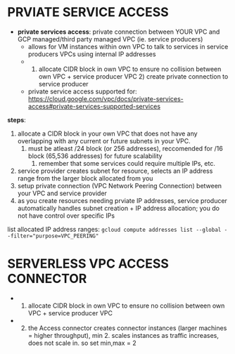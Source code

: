 # PRVIATE SERVICE ACCESS

- **private services access**: private connection between YOUR VPC and GCP managed/third party managed VPC (ie. service producers)
  - allows for VM instances within own VPC to talk to services in service producers VPCs using internal IP addresses
  - 1) allocate CIDR block in own VPC to ensure no collision between own VPC + service producer VPC 2) create private connection to service producer 
  - private service access supported for: https://cloud.google.com/vpc/docs/private-services-access#private-services-supported-services


**steps**: 
1) allocate a CIDR block in your own VPC that  does not have any overlapping with any current or future subnets in your VPC. 
   1) must be atleast /24 block (or 256 addresses), reccomended for /16 block (65,536 addresses) for future scalability 
      1) remember that some services could require multiple IPs, etc. 
2) service provider creates subnet for resource, selects an IP address range from the larger block allocated from you
3) setup private connection (VPC Network Peering Connection) between your VPC and service provider 
4) as you create resources needing prviate IP addresses, service producer automatically handles subnet creation + IP address allocation; you do not have control over specific IPs

list allocated IP address ranges: `gcloud compute addresses list --global --filter="purpose=VPC_PEERING"`



# SERVERLESS VPC ACCESS CONNECTOR 
- 1) allocate CIDR block in own VPC to ensure no collision between own VPC + service producer VPC 
- 2) the Access connector creates connector instances (larger machines = higher throughput), min 2. scales instances as traffic increases, does not scale in. so set min,max = 2